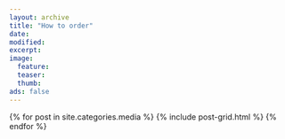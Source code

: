 ```yaml
---
layout: archive
title: "How to order"
date: 
modified:
excerpt:
image:
  feature:
  teaser:
  thumb:
ads: false
---
```


<div class="tiles">
{% for post in site.categories.media %}
  {% include post-grid.html %}
{% endfor %}
</div><!-- /.tiles -->
